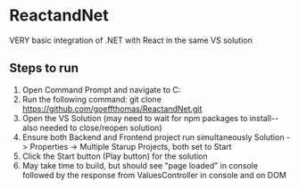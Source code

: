 # ReactandNet
VERY basic integration of .NET with React in the same VS solution

## Steps to run
1. Open Command Prompt and navigate to C:
1. Run the following command: git clone https://github.com/goeffthomas/ReactandNet.git
1. Open the VS Solution (may need to wait for npm packages to install--also needed to close/reopen solution)
1. Ensure both Backend and Frontend project run simultaneously Solution -> Properties -> Multiple Starup Projects, both set to Start
1. Click the Start button (Play button) for the solution
1. May take time to build, but should see "page loaded" in console followed by the response from ValuesController in console and on DOM
